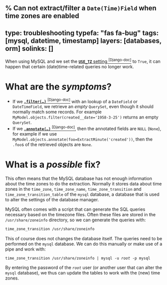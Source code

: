 % Can not extract/filter a `Date(Time)Field` when time zones are enabled
---
type: troubleshooting
typefa: "fas fa-bug"
tags: [mysql, datetime, timestamp]
layers: [databases, orm]
solinks: []
---
When using MySQL and we set the [**`USE_TZ`** setting <sup>[Django-doc]</sup>](https://docs.djangoproject.com/en/dev/ref/settings/#std:setting-USE_TZ) to `True`,
it can happen that certain (date)time-related queries no longer work.

# What are the *symptoms*?

 - If we [**<code>.filter(&hellip;)</code>** <sup>[Django-doc]</sup>](https://docs.djangoproject.com/en/dev/ref/models/querysets/#filter) with an lookup of
   a `DateField` or `DateTimeField`, we retrieve an *empty* `QuerySet`, even
   though it should normally match some records. For example `MyModel.objects.filter(created__date='1958-3-25')` returns an empty `QuerySet`.
 - If we [**<code>.annotate(&hellip;)</code>** <sup>[Django-doc]</sup>](https://docs.djangoproject.com/en/dev/ref/models/querysets/#annotate),
   then the annotated fields are `NULL` (`None`), for example if we use
   `MyModel.objects.annotate(foo=ExtractMinute('created'))`, then the
   `.foo`s of the retrieved objects are `None`.

# What is a *possible* fix?

This often means that the MySQL database has not enough information about the
time zones to do the extraction. Normally it stores data about time zones in the
`time_zone`, `time_zone_name`, `time_zone_transition` and
`time_zone_transition_table` of the `mysql` database, a database that is used to
alter the settings of the database manager.

MySQL often comes with a script that can generate the SQL queries necessary
based on the timezone files. Often these files are stored in the
`/usr/share/zoneinfo` directory, so we can generate the queries with:

```bash
time_zone_transition /usr/share/zoneinfo
```

This of course does not changes the database itself. The queries need to be
performed on the `mysql` database. We can do this manually or make use of a
pipe and work with:

<pre class="bash"><code>time_zone_transition /usr/share/zoneinfo | mysql -u <i>root</i> -p mysql</code></pre>

By entering the password of the *`root`* user (or another user that can alter
the `mysql` database), we thus can update the tables to work with the (new) time zones.
